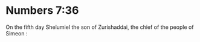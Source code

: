 # Numbers 7:36

On the fifth day Shelumiel the son of Zurishaddai, the chief of the people of Simeon :
